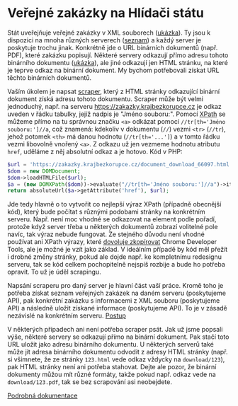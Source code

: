 # Veřejné zakázky na Hlídači státu

Stát uveřejňuje veřejné zakázky v XML souborech ([ukázka](https://zakazky.krajbezkorupce.cz/profile_display_263.html/XMLdataVZ?od=01022018&do=01032018)). Ty jsou k dispozici na mnoha různých serverech ([seznam](Transformace%20dat/#s-čím-potřebujeme-pomoc)) a každý server je poskytuje trochu jinak. Konkrétně jde o URL binárních dokumentů (např. PDF), které zakázku popisují. Některé servery odkazují přímo adresu tohoto binárního dokumentu ([ukázka](https://nen.nipez.cz/profil/MVCR/XMLdataVZ?od=12072017&do=12072017)), ale jiné odkazují jen HTML stránku, na které je teprve odkaz na binární dokument. My bychom potřebovali získat URL těchto binárních dokumentů.

Vaším úkolem je napsat [scraper](https://en.wikipedia.org/wiki/Data_scraping), který z HTML stránky odkazující binární dokument získá adresu tohoto dokumentu. Scraper může být velmi jednoduchý, např. na serveru https://zakazky.krajbezkorupce.cz je odkaz uveden v řádku tabulky, jejíž nadpis je "Jméno souboru:". Pomocí [XPath](http://www.kosek.cz/xml/xslt/vyrazy.html#d5e780) se můžeme přímo na tu správnou značku `<a>` odkázat pomocí `//tr[th='Jméno souboru:']//a`, což znamená: kdekoliv v dokumentu (`//`) vezmi `<tr>` (`//tr`), jehož potomek `<th>` má danou hodnotu (`//tr[th='...']`) a v tomto řádku vezmi libovolně vnořený `<a>`. Z odkazu už jen vezmeme hodnotu atributu `href`, uděláme z něj absolutní odkaz a je hotovo. Kód v PHP:

```php
$url = 'https://zakazky.krajbezkorupce.cz/document_download_66097.html';
$dom = new DOMDocument;
$dom->loadHTMLFile($url);
$a = (new DOMXPath($dom))->evaluate("//tr[th='Jméno souboru:']//a")->item(0);
return absoluteUrl($a->getAttribute('href'), $url);
```

Jde tedy hlavně o to vytvořit co nejlepší výraz XPath (případně obecnější kód), který bude počítat s různými podobami stránky na konkrétním serveru. Např. není moc vhodné se odkazovat na element podle pořadí, protože když server třeba u některých dokumentů zobrazí volitelné pole navíc, tak výraz nebude fungovat. Ze stejného důvodu není vhodné používat ani XPath výrazy, které [dovoluje zkopírovat](https://stackoverflow.com/a/42194160/783580) Chrome Developer Tools, ale je možné je vzít jako základ. V ideálním případě by kód měl přežít i drobné změny stránky, pokud ale dojde např. ke kompletnímu redesignu serveru, tak se kód celkem pochopitelně nejspíš rozbije a bude ho potřeba opravit. To už je úděl scrapingu.

Napsání scraperu pro daný server je hlavní část vaší práce. Kromě toho je potřeba získat seznam veřejných zakázek na daném serveru (poskytujeme API), pak konkrétní zakázku s informacemi z XML souboru (poskytujeme API) a následně uložit získané informace (poskytujeme API). To je v zásadě nezávislé na konkrétním serveru. [Postup](Transformace%20dat/#získání-nezpracované-zakázky-malého-rozsahu)

V některých případech ani není potřeba scraper psát. Jak už jsme popsali výše, některé servery se odkazují přímo na binární dokument. Pak stačí toto URL uložit jako adresu binárního dokumentu. U některých serverů také může jít adresa binárního dokumentu odvodit z adresy HTML stránky (např. si všimnete, že ze stránky `123.html` vede odkaz vždycky na `download/123`), pak HTML stránky není ani potřeba stahovat. Dejte ale pozor, že binární dokumenty můžou mít různé formáty, takže pokud např. odkaz vede na `download/123.pdf`, tak se bez scrapování asi neobejdete.

[Podrobná dokumentace](https://github.com/HlidacStatu/verejne-zakazky/tree/master/Transformace%20dat)

